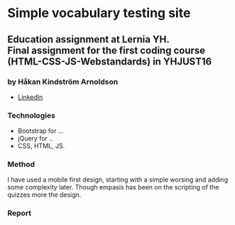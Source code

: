 # Simple vocabulary testing site

## Education assignment at Lernia YH.<br>Final assignment for the first coding course (HTML-CSS-JS-Webstandards) in YHJUST16

### by Håkan Kindström Arnoldson
  * [LinkedIn](https://www.linkedin.com/in/arnoldson)

### Technologies
  * Bootstrap for ...
  * jQuery for ..
  * CSS, HTML, JS.

### Method
I have used a mobile first design, starting with a simple worsing and adding some complexity later. Though empasis has been on the scripting of the quizzes more the design.

### Report



